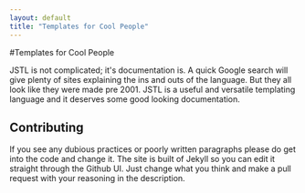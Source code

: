 ```yaml
---
layout: default
title: "Templates for Cool People"
---
```


#Templates for Cool People

JSTL is not complicated; it's documentation is. A quick Google search will give plenty of sites explaining the ins and outs of the language. But they all look like they were made pre 2001. JSTL is a useful and versatile templating language and it deserves some good looking documentation.


## Contributing
If you see any dubious practices or poorly written paragraphs please do get into the code and change it. 
The site is built of Jekyll so you can edit it straight through the Github UI. Just change what you think and make a pull request with your reasoning in the description.

